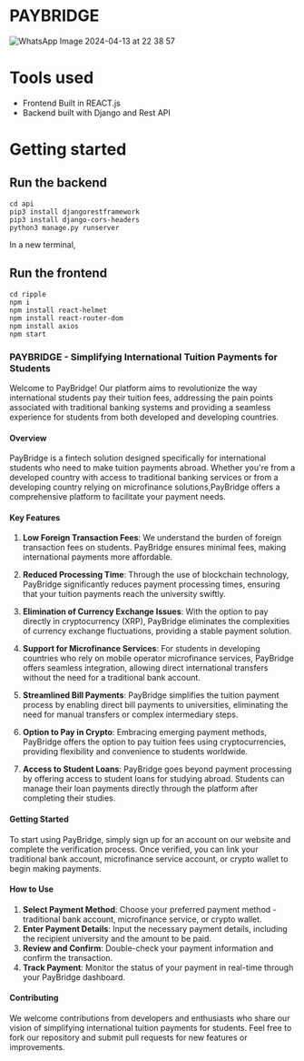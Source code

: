 # PAYBRIDGE

![WhatsApp Image 2024-04-13 at 22 38 57](https://github.com/keerthanajn/RippleHackathon/assets/160651738/d1eb4fe1-35dc-40d2-9e24-8d13507589e1)


# Tools used
 - Frontend Built in REACT.js
 - Backend built with Django and Rest API


# Getting started


## Run the backend
```
cd api
pip3 install djangorestframework
pip3 install django-cors-headers
python3 manage.py runserver 
```

In a new terminal, 

## Run the frontend
```
cd ripple
npm i
npm install react-helmet
npm install react-router-dom
npm install axios
npm start 
```

### PAYBRIDGE - Simplifying International Tuition Payments for Students

Welcome to PayBridge! Our platform aims to revolutionize the way international students pay their tuition fees, addressing the pain points associated with traditional banking systems and providing a seamless experience for students from both developed and developing countries.

#### Overview
PayBridge is a fintech solution designed specifically for international students who need to make tuition payments abroad. Whether you're from a developed country with access to traditional banking services or from a developing country relying on microfinance solutions,PayBridge offers a comprehensive platform to facilitate your payment needs.

#### Key Features
1. **Low Foreign Transaction Fees**: We understand the burden of foreign transaction fees on students. PayBridge ensures minimal fees, making international payments more affordable.

2. **Reduced Processing Time**: Through the use of blockchain technology, PayBridge significantly reduces payment processing times, ensuring that your tuition payments reach the university swiftly.

3. **Elimination of Currency Exchange Issues**: With the option to pay directly in cryptocurrency (XRP), PayBridge eliminates the complexities of currency exchange fluctuations, providing a stable payment solution.

4. **Support for Microfinance Services**: For students in developing countries who rely on mobile operator microfinance services, PayBridge offers seamless integration, allowing direct international transfers without the need for a traditional bank account.

5. **Streamlined Bill Payments**: PayBridge simplifies the tuition payment process by enabling direct bill payments to universities, eliminating the need for manual transfers or complex intermediary steps.

6. **Option to Pay in Crypto**: Embracing emerging payment methods, PayBridge offers the option to pay tuition fees using cryptocurrencies, providing flexibility and convenience to students worldwide.

7. **Access to Student Loans**: PayBridge goes beyond payment processing by offering access to student loans for studying abroad. Students can manage their loan payments directly through the platform after completing their studies.

#### Getting Started
To start using PayBridge, simply sign up for an account on our website and complete the verification process. Once verified, you can link your traditional bank account, microfinance service account, or crypto wallet to begin making payments.

#### How to Use
1. **Select Payment Method**: Choose your preferred payment method - traditional bank account, microfinance service, or crypto wallet.
2. **Enter Payment Details**: Input the necessary payment details, including the recipient university and the amount to be paid.
3. **Review and Confirm**: Double-check your payment information and confirm the transaction.
4. **Track Payment**: Monitor the status of your payment in real-time through your PayBridge dashboard.

#### Contributing
We welcome contributions from developers and enthusiasts who share our vision of simplifying international tuition payments for students. Feel free to fork our repository and submit pull requests for new features or improvements.

